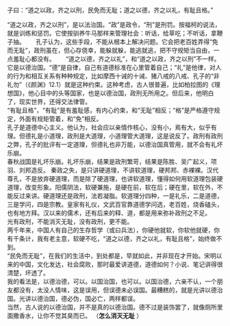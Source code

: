 子曰：“道之以政，齐之以刑，民免而无耻；道之以德，齐之以礼，有耻且格。”

“道之以政，齐之以刑”，是以法治国。“政”是政令，“刑”是刑罚。按福柯的说法，就是训练和惩罚。它使按驯养牛马那样来管理社会：听话，给草吃；不听话，拿鞭子抽。　　
孔子认为，这些手段，不能从根本上解决问题。它会把老百姓弄得“免而无耻”，政刑虽在，但心存侥幸，能躲就躲，能逃就逃，把不守规矩当自由，一点羞耻心都没有。　　
“道之以德，齐之以礼”，和“道之以政，齐之以刑”不一样。它是以德治国。“德”是自律，自己有道德标准在心里管着自己；“礼”是他律，对人的行为和相互关系有种种规定，比如摩西十诫的十诫、猪八戒的八戒、孔子的“非礼勿”（《颜渊》12.1）就是这种约束。这种考虑，古人很普遍，比如柏拉图的《理想国》，他心目中的头等国家，也是以德治国，政刑无所用之。但后来，他明白了，现实世界，还得交法律管。  
“有耻且格”，“有耻”是有羞耻感，有内心约束，和“无耻”相反；“格”是严格遵守规定，外面有规矩管着，和“免”相反。  
孔子是道德中心主义。他认为，社会应以亲情作核心，没有小，焉有大，似乎有理。但德礼是小道理，政刑是大道理，小道理管大道理，这是说反了。政刑有政刑之弊，孔子的批评有一定道理，但德礼也非万能，以德治国真管用，就不会有礼坏乐崩。  
春秋战国是礼坏乐崩。礼坏乐崩，结果是政刑繁苛，结果是陈胜、吴广起义，项羽、刘邦造反。 秦政之失，是只讲硬道理，不讲软道理，硬邦邦、赤裸裸。汉代尊孔，不是放弃硬道理，而是除了硬道理，也讲软道理，懂得如何用软道理包装硬道理，改变形象。阳儒阴法，软硬兼施，是硬在前，软在后；硬在里，软在外，不能反过来讲。硬道理还是政刑，法若凝脂。软道理分四种，一是礼乐，二是道德，三是学问，四是宗教。皇家有礼仪，文武百官靠道德学问选，老百姓，烧香磕头，也有地方拜。汉以来的儒术，还有后来的释、道，都是用来弥补政刑之不足。  
光有政刑，不能消灭无耻，没有政刑，更不能。  
两千年来，中国人有自己的生存哲学（或曰兵法），你硬他就软，你软他就硬，你有千条计，我有老主意，软硬不吃，“道之以德，齐之以礼，有耻且格”，始终做不到。  
“民免而无耻”，在我们的生活中，到处都是，早就如此，并非现在才开始。宋明以来的中国，文化发达，社会腐败，那时最爱讲道德，道德如何？小说、笔记讲得很清楚，坏透了。  
我的看法是，以德治德，可以。以国治国，也可以。以国治德，六亲不认，一个朋友都没有，太没人情味，这是误用，但误德未必误国。最糟糕的，就是光讲以德治国。光讲以德治国，德必伪，国必亡，两样都误。  
当然，古人说的以德治国，并不是真的以德治国。德不过是装饰罢了，就像厕所里面撒香水，让你不觉其臭而已。 （**怎么消灭无耻** ）

